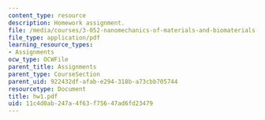 ```yaml
---
content_type: resource
description: Homework assignment.
file: /media/courses/3-052-nanomechanics-of-materials-and-biomaterials-spring-2007/11c4d0ab247a4f63f75647ad6fd23479_hw1.pdf
file_type: application/pdf
learning_resource_types:
- Assignments
ocw_type: OCWFile
parent_title: Assignments
parent_type: CourseSection
parent_uid: 922432df-afab-e294-318b-a73cbb705744
resourcetype: Document
title: hw1.pdf
uid: 11c4d0ab-247a-4f63-f756-47ad6fd23479
---
```

